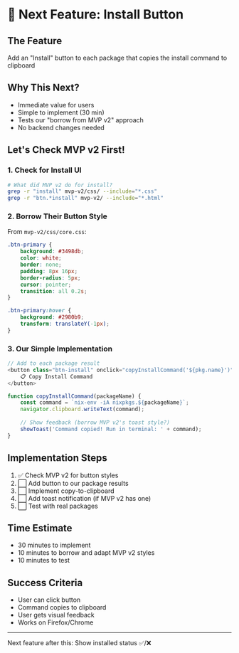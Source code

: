 # 🚀 Next Feature: Install Button

## The Feature
Add an "Install" button to each package that copies the install command to clipboard

## Why This Next?
- Immediate value for users
- Simple to implement (30 min)
- Tests our "borrow from MVP v2" approach
- No backend changes needed

## Let's Check MVP v2 First!

### 1. Check for Install UI
```bash
# What did MVP v2 do for install?
grep -r "install" mvp-v2/css/ --include="*.css"
grep -r "btn.*install" mvp-v2/ --include="*.html"
```

### 2. Borrow Their Button Style
From `mvp-v2/css/core.css`:
```css
.btn-primary {
    background: #3498db;
    color: white;
    border: none;
    padding: 8px 16px;
    border-radius: 5px;
    cursor: pointer;
    transition: all 0.2s;
}

.btn-primary:hover {
    background: #2980b9;
    transform: translateY(-1px);
}
```

### 3. Our Simple Implementation
```javascript
// Add to each package result
<button class="btn-install" onclick="copyInstallCommand('${pkg.name}')">
    📋 Copy Install Command
</button>

function copyInstallCommand(packageName) {
    const command = `nix-env -iA nixpkgs.${packageName}`;
    navigator.clipboard.writeText(command);
    
    // Show feedback (borrow MVP v2's toast style?)
    showToast('Command copied! Run in terminal: ' + command);
}
```

## Implementation Steps

1. ✅ Check MVP v2 for button styles
2. ⬜ Add button to our package results
3. ⬜ Implement copy-to-clipboard
4. ⬜ Add toast notification (if MVP v2 has one)
5. ⬜ Test with real packages

## Time Estimate
- 30 minutes to implement
- 10 minutes to borrow and adapt MVP v2 styles
- 10 minutes to test

## Success Criteria
- User can click button
- Command copies to clipboard
- User gets visual feedback
- Works on Firefox/Chrome

---

Next feature after this: Show installed status ✅/❌
